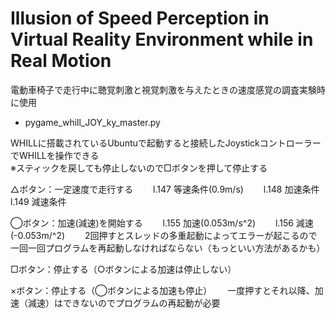 # Illusion of Speed Perception in Virtual Reality Environment while in Real Motion
電動車椅子で走行中に聴覚刺激と視覚刺激を与えたときの速度感覚の調査実験時に使用

- pygame_whill_JOY_ky_master.py

WHILLに搭載されているUbuntuで起動すると接続したJoystickコントローラーでWHILLを操作できる  
※スティックを戻しても停止しないので□ボタンを押して停止する

△ボタン：一定速度で走行する　　
  l.147 等速条件(0.9m/s)　　
  l.148 加速条件　　
  l.149 減速条件

◯ボタン：加速(減速)を開始する　　
  l.155 加速(0.053m/s^2)　　
  l.156 減速(-0.053m/^2)　　
  2回押すとスレッドの多重起動によってエラーが起こるので一回一回プログラムを再起動しなければならない（もっといい方法があるかも）
  
 □ボタン：停止する（○ボタンによる加速は停止しない）
 
 ×ボタン：停止する（◯ボタンによる加速も停止）　　
  一度押すとそれ以降、加速（減速）はできないのでプログラムの再起動が必要
  
